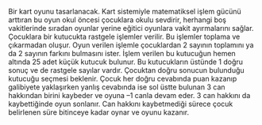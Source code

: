  Bir kart oyunu tasarlanacak. Kart sistemiyle matematiksel işlem gücünü arttıran bu oyun okul öncesi çocuklara okulu sevdirir, herhangi boş vakitlerinde sıradan oyunlar yerine eğitici oyunlara vakit ayırmalarını sağlar. Çocuklara bir kutucukta rastgele işlemler verilir. Bu işlemler toplama ve çıkarmadan oluşur. Oyun verilen işlemle çocuklardan 2 sayının toplamını ya da 2 sayının farkını bulmasını ister. İşlem verilen bu kutucuğun hemen altında 25 adet küçük kutucuk bulunur. Bu kutucukların üstünde 1 doğru sonuç ve de rastgele sayılar vardır. Çocuktan doğru sonucun bulunduğu kutucuğu seçmesi beklenir. Çocuk her doğru cevabında puan kazanıp galibiyete yaklaşırken yanlış cevabında ise sol üstte bulunan 3 can hakkından birini kaybeder ve oyuna –1 canla devam eder. 3 can hakkını da kaybettiğinde oyun sonlanır.  Can hakkını kaybetmediği sürece çocuk belirlenen süre bitinceye kadar oynar ve oyunu kazanır. 
